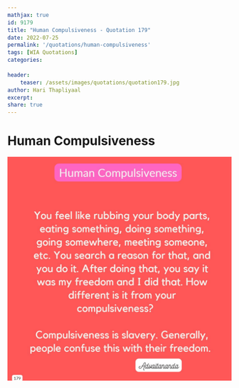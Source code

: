```yaml
---
mathjax: true
id: 9179
title: "Human Compulsiveness - Quotation 179"
date: 2022-07-25
permalink: '/quotations/human-compulsiveness'
tags: [WIA Quotations] 
categories: 

header:
    teaser: /assets/images/quotations/quotation179.jpg
author: Hari Thapliyaal 
excerpt:
share: true 
---
```


# Human Compulsiveness

![Human Compulsiveness](/assets/images/quotations/quotation179.jpg)
